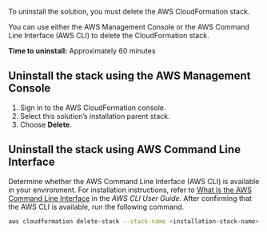 To uninstall the solution, you must delete the AWS CloudFormation stack. 

You can use either the AWS Management Console or the AWS Command Line Interface (AWS CLI) to delete the CloudFormation stack.

**Time to uninstall:** Approximately 60 minutes

## Uninstall the stack using the AWS Management Console

1. Sign in to the AWS CloudFormation console.
1. Select this solution’s installation parent stack.
1. Choose **Delete**.

## Uninstall the stack using AWS Command Line Interface

Determine whether the AWS Command Line Interface (AWS CLI) is available in your environment. For installation instructions, refer to [What Is the AWS Command Line Interface][aws-cli] in the *AWS CLI User Guide*. After confirming that the AWS CLI is available, run the following command.

```bash
aws cloudformation delete-stack --stack-name <installation-stack-name> --region <aws-region>
```


[cloudformation-console]: https://console.aws.amazon.com/cloudformation/home
[aws-cli]: https://docs.aws.amazon.com/cli/latest/userguide/cli-chap-welcome.html
